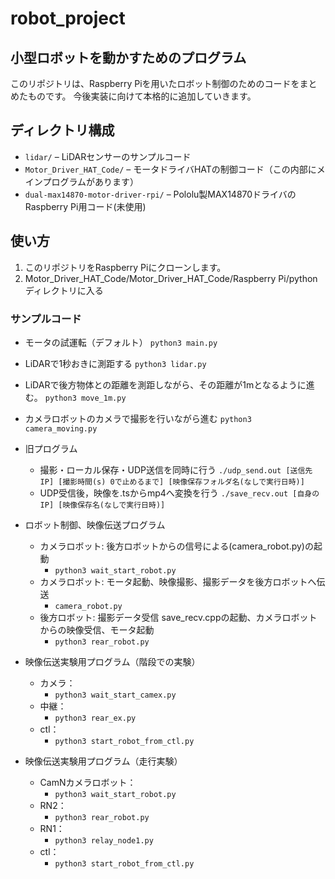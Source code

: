# robot_project
## 小型ロボットを動かすためのプログラム

このリポジトリは、Raspberry Piを用いたロボット制御のためのコードをまとめたものです。
今後実装に向けて本格的に追加していきます。

## ディレクトリ構成

- `lidar/` – LiDARセンサーのサンプルコード
- `Motor_Driver_HAT_Code/` – モータドライバHATの制御コード（この内部にメインプログラムがあります）
- `dual-max14870-motor-driver-rpi/` – Pololu製MAX14870ドライバのRaspberry Pi用コード(未使用)

## 使い方

1. このリポジトリをRaspberry Piにクローンします。
2. Motor_Driver_HAT_Code/Motor_Driver_HAT_Code/Raspberry Pi/python
ディレクトリに入る

### サンプルコード
- モータの試運転（デフォルト）
   ```python3 main.py```
- LiDARで1秒おきに測距する
   ```python3 lidar.py```
- LiDARで後方物体との距離を測距しながら、その距離が1mとなるように進む。
   ```python3 move_1m.py```
- カメラロボットのカメラで撮影を行いながら進む
   ```python3 camera_moving.py```
- 旧プログラム
   - 撮影・ローカル保存・UDP送信を同時に行う
      ```./udp_send.out [送信先IP] [撮影時間(s) 0で止めるまで] [映像保存フォルダ名(なしで実行日時)]```
   - UDP受信後，映像を.tsからmp4へ変換を行う
      ```./save_recv.out [自身のIP] [映像保存名(なしで実行日時)]```
- ロボット制御、映像伝送プログラム
   - カメラロボット: 後方ロボットからの信号による(camera_robot.py)の起動
      - ```python3 wait_start_robot.py```
   - カメラロボット: モータ起動、映像撮影、撮影データを後方ロボットへ伝送
      - ```camera_robot.py```
   - 後方ロボット: 撮影データ受信 save_recv.cppの起動、カメラロボットからの映像受信、モータ起動
      - ```python3 rear_robot.py```
   
- 映像伝送実験用プログラム（階段での実験）
   - カメラ：
      - ```python3 wait_start_camex.py```
   - 中継：
      - ```python3 rear_ex.py```
   - ctl：
      - ```python3 start_robot_from_ctl.py```

- 映像伝送実験用プログラム（走行実験）
   - CamNカメラロボット：
      - ```python3 wait_start_robot.py```
   - RN2：
      - ```python3 rear_robot.py```
   - RN1：
      - ```python3 relay_node1.py```
   - ctl：
      - ```python3 start_robot_from_ctl.py```